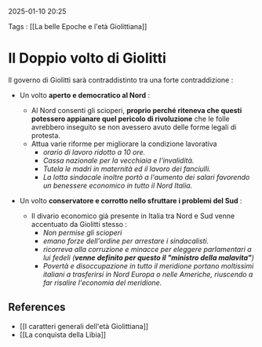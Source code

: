 2025-01-10 20:25

Tags : [[La belle Epoche e l'età Giolittiana]]

# Il Doppio volto di Giolitti

Il governo di Giolitti sarà contraddistinto tra una forte contraddizione : 
- Un volto **aperto e democratico al Nord**    :
    - Al Nord consenti gli scioperi, **proprio perché riteneva che questi potessero appianare quel pericolo di rivoluzione** che le folle avrebbero inseguito se non avessero avuto delle forme legali di protesta.
	- Attua varie riforme per migliorare la condizione lavorativa    
		- *orario di lavoro ridotto a 10 ore.*
		- *Cassa nazionale per la vecchiaia e l'invalidità.*
		- *Tutela le madri in maternità ed il lavoro dei fanciulli.*
		- *La lotta sindacale inoltre portò a l'aumento dei salari favorendo un benessere economico in tutto il Nord Italia.*

- Un volto **conservatore e corrotto nello sfruttare i problemi del Sud** :        
	- Il divario economico già presente in Italia tra Nord e Sud venne accentuato da Giolitti stesso : 
		- *Non permise gli scioperi*
		- *emano forze dell'ordine per arrestare i sindacalisti.*
		- *ricorreva alla corruzione e minacce per eleggere parlamentari a lui fedeli (**venne definito per questo il "ministro della malavita"**)*
		- *Povertà e disoccupazione in tutto il meridione portano moltissimi italiani a trasferirsi in Nord Europa o nelle Americhe, riuscendo a far risalire l'economia del meridione.*
## References

- [[I caratteri generali dell'età Giolittiana]]
- [[La conquista della Libia]]